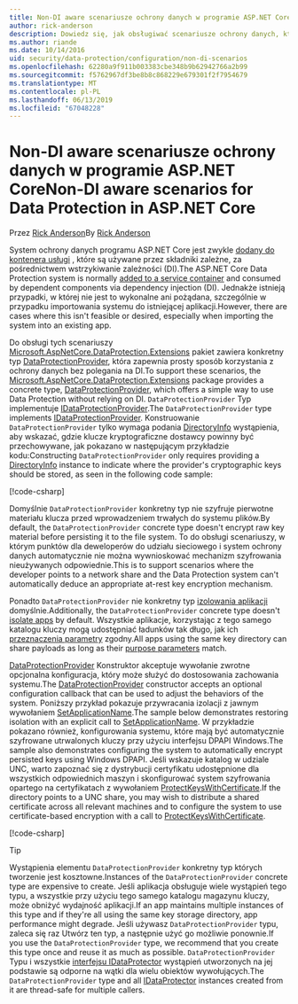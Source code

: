 ```yaml
---
title: Non-DI aware scenariusze ochrony danych w programie ASP.NET Core
author: rick-anderson
description: Dowiedz się, jak obsługiwać scenariusze ochrony danych, których nie może lub nie chcesz używać usługę oferowaną przez wstrzykiwanie zależności.
ms.author: riande
ms.date: 10/14/2016
uid: security/data-protection/configuration/non-di-scenarios
ms.openlocfilehash: 62280a9f911b003383cbe348b9b62942766a2b99
ms.sourcegitcommit: f5762967df3be8b8c868229e679301f2f7954679
ms.translationtype: MT
ms.contentlocale: pl-PL
ms.lasthandoff: 06/13/2019
ms.locfileid: "67048228"
---
```

# <a name="non-di-aware-scenarios-for-data-protection-in-aspnet-core"></a><span data-ttu-id="12a19-103">Non-DI aware scenariusze ochrony danych w programie ASP.NET Core</span><span class="sxs-lookup"><span data-stu-id="12a19-103">Non-DI aware scenarios for Data Protection in ASP.NET Core</span></span>

<span data-ttu-id="12a19-104">Przez [Rick Anderson](https://twitter.com/RickAndMSFT)</span><span class="sxs-lookup"><span data-stu-id="12a19-104">By [Rick Anderson](https://twitter.com/RickAndMSFT)</span></span>

<span data-ttu-id="12a19-105">System ochrony danych programu ASP.NET Core jest zwykle [dodany do kontenera usługi](xref:security/data-protection/consumer-apis/overview) , które są używane przez składniki zależne, za pośrednictwem wstrzykiwanie zależności (DI).</span><span class="sxs-lookup"><span data-stu-id="12a19-105">The ASP.NET Core Data Protection system is normally [added to a service container](xref:security/data-protection/consumer-apis/overview) and consumed by dependent components via dependency injection (DI).</span></span> <span data-ttu-id="12a19-106">Jednakże istnieją przypadki, w której nie jest to wykonalne ani pożądana, szczególnie w przypadku importowania systemu do istniejącej aplikacji.</span><span class="sxs-lookup"><span data-stu-id="12a19-106">However, there are cases where this isn't feasible or desired, especially when importing the system into an existing app.</span></span>

<span data-ttu-id="12a19-107">Do obsługi tych scenariuszy [Microsoft.AspNetCore.DataProtection.Extensions](https://www.nuget.org/packages/Microsoft.AspNetCore.DataProtection.Extensions/) pakiet zawiera konkretny typ [DataProtectionProvider](/dotnet/api/Microsoft.AspNetCore.DataProtection.DataProtectionProvider), która zapewnia prosty sposób korzystania z ochrony danych bez polegania na DI.</span><span class="sxs-lookup"><span data-stu-id="12a19-107">To support these scenarios, the [Microsoft.AspNetCore.DataProtection.Extensions](https://www.nuget.org/packages/Microsoft.AspNetCore.DataProtection.Extensions/) package provides a concrete type, [DataProtectionProvider](/dotnet/api/Microsoft.AspNetCore.DataProtection.DataProtectionProvider), which offers a simple way to use Data Protection without relying on DI.</span></span> <span data-ttu-id="12a19-108">`DataProtectionProvider` Typ implementuje [IDataProtectionProvider](/dotnet/api/microsoft.aspnetcore.dataprotection.idataprotectionprovider).</span><span class="sxs-lookup"><span data-stu-id="12a19-108">The `DataProtectionProvider` type implements [IDataProtectionProvider](/dotnet/api/microsoft.aspnetcore.dataprotection.idataprotectionprovider).</span></span> <span data-ttu-id="12a19-109">Konstruowanie `DataProtectionProvider` tylko wymaga podania [DirectoryInfo](/dotnet/api/system.io.directoryinfo) wystąpienia, aby wskazać, gdzie klucze kryptograficzne dostawcy powinny być przechowywane, jak pokazano w następującym przykładzie kodu:</span><span class="sxs-lookup"><span data-stu-id="12a19-109">Constructing `DataProtectionProvider` only requires providing a [DirectoryInfo](/dotnet/api/system.io.directoryinfo) instance to indicate where the provider's cryptographic keys should be stored, as seen in the following code sample:</span></span>

[!code-csharp[](non-di-scenarios/_static/nodisample1.cs)]

<span data-ttu-id="12a19-110">Domyślnie `DataProtectionProvider` konkretny typ nie szyfruje pierwotne materiału klucza przed wprowadzeniem trwałych do systemu plików.</span><span class="sxs-lookup"><span data-stu-id="12a19-110">By default, the `DataProtectionProvider` concrete type doesn't encrypt raw key material before persisting it to the file system.</span></span> <span data-ttu-id="12a19-111">To do obsługi scenariuszy, w którym punktów dla deweloperów do udziału sieciowego i system ochrony danych automatycznie nie można wywnioskować mechanizm szyfrowania nieużywanych odpowiednie.</span><span class="sxs-lookup"><span data-stu-id="12a19-111">This is to support scenarios where the developer points to a network share and the Data Protection system can't automatically deduce an appropriate at-rest key encryption mechanism.</span></span>

<span data-ttu-id="12a19-112">Ponadto `DataProtectionProvider` nie konkretny typ [izolowania aplikacji](xref:security/data-protection/configuration/overview#per-application-isolation) domyślnie.</span><span class="sxs-lookup"><span data-stu-id="12a19-112">Additionally, the `DataProtectionProvider` concrete type doesn't [isolate apps](xref:security/data-protection/configuration/overview#per-application-isolation) by default.</span></span> <span data-ttu-id="12a19-113">Wszystkie aplikacje, korzystając z tego samego katalogu kluczy mogą udostępniać ładunków tak długo, jak ich [przeznaczenia parametry](xref:security/data-protection/consumer-apis/purpose-strings) zgodny.</span><span class="sxs-lookup"><span data-stu-id="12a19-113">All apps using the same key directory can share payloads as long as their [purpose parameters](xref:security/data-protection/consumer-apis/purpose-strings) match.</span></span>

<span data-ttu-id="12a19-114">[DataProtectionProvider](/dotnet/api/microsoft.aspnetcore.dataprotection.dataprotectionprovider) Konstruktor akceptuje wywołanie zwrotne opcjonalna konfiguracja, który może służyć do dostosowania zachowania systemu.</span><span class="sxs-lookup"><span data-stu-id="12a19-114">The [DataProtectionProvider](/dotnet/api/microsoft.aspnetcore.dataprotection.dataprotectionprovider) constructor accepts an optional configuration callback that can be used to adjust the behaviors of the system.</span></span> <span data-ttu-id="12a19-115">Poniższy przykład pokazuje przywracania izolacji z jawnym wywołaniem [SetApplicationName](/dotnet/api/microsoft.aspnetcore.dataprotection.dataprotectionbuilderextensions.setapplicationname).</span><span class="sxs-lookup"><span data-stu-id="12a19-115">The sample below demonstrates restoring isolation with an explicit call to [SetApplicationName](/dotnet/api/microsoft.aspnetcore.dataprotection.dataprotectionbuilderextensions.setapplicationname).</span></span> <span data-ttu-id="12a19-116">W przykładzie pokazano również, konfigurowania systemu, które mają być automatycznie szyfrowane utrwalonych kluczy przy użyciu interfejsu DPAPI Windows.</span><span class="sxs-lookup"><span data-stu-id="12a19-116">The sample also demonstrates configuring the system to automatically encrypt persisted keys using Windows DPAPI.</span></span> <span data-ttu-id="12a19-117">Jeśli wskazuje katalog w udziale UNC, warto zapoznać się z dystrybucji certyfikatu udostępnione dla wszystkich odpowiednich maszyn i skonfigurować system szyfrowania opartego na certyfikatach z wywołaniem [ProtectKeysWithCertificate](/dotnet/api/microsoft.aspnetcore.dataprotection.dataprotectionbuilderextensions.protectkeyswithcertificate).</span><span class="sxs-lookup"><span data-stu-id="12a19-117">If the directory points to a UNC share, you may wish to distribute a shared certificate across all relevant machines and to configure the system to use certificate-based encryption with a call to [ProtectKeysWithCertificate](/dotnet/api/microsoft.aspnetcore.dataprotection.dataprotectionbuilderextensions.protectkeyswithcertificate).</span></span>

[!code-csharp[](non-di-scenarios/_static/nodisample2.cs)]

> [!TIP]
> <span data-ttu-id="12a19-118">Wystąpienia elementu `DataProtectionProvider` konkretny typ których tworzenie jest kosztowne.</span><span class="sxs-lookup"><span data-stu-id="12a19-118">Instances of the `DataProtectionProvider` concrete type are expensive to create.</span></span> <span data-ttu-id="12a19-119">Jeśli aplikacja obsługuje wiele wystąpień tego typu, a wszystkie przy użyciu tego samego katalogu magazynu kluczy, może obniżyć wydajność aplikacji.</span><span class="sxs-lookup"><span data-stu-id="12a19-119">If an app maintains multiple instances of this type and if they're all using the same key storage directory, app performance might degrade.</span></span> <span data-ttu-id="12a19-120">Jeśli używasz `DataProtectionProvider` typu, zaleca się raz Utwórz ten typ, a następnie użyć go możliwie ponownie.</span><span class="sxs-lookup"><span data-stu-id="12a19-120">If you use the `DataProtectionProvider` type, we recommend that you create this type once and reuse it as much as possible.</span></span> <span data-ttu-id="12a19-121">`DataProtectionProvider` Typu i wszystkie [interfejsu IDataProtector](/dotnet/api/microsoft.aspnetcore.dataprotection.idataprotector) wystąpień utworzonych na jej podstawie są odporne na wątki dla wielu obiektów wywołujących.</span><span class="sxs-lookup"><span data-stu-id="12a19-121">The `DataProtectionProvider` type and all [IDataProtector](/dotnet/api/microsoft.aspnetcore.dataprotection.idataprotector) instances created from it are thread-safe for multiple callers.</span></span>
